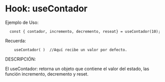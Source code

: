 # Hook: useContador

Ejemplo de Uso:

```
  const { contador, incremento, decremento, reseat} = useContador(10);
```

Recuerda: 
```
    useContador( )  //Aquí recibe un valor por defecto.
```

DESCRIPCIÓN:

El useContador: retorna un objeto que contiene el valor del estado, las función incremento, decremento y reset.